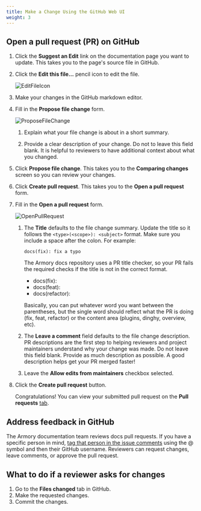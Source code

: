 ```yaml
---
title: Make a Change Using the GitHub Web UI
weight: 3
---
```


## Open a pull request (PR) on GitHub

1. Click the **Suggest an Edit** link on the documentation page you want to update. This takes you to the page's source file in GitHub.
1. Click the **Edit this file...** pencil icon to edit the file.

   ![EditFileIcon](/images/contribute/github-edit-file-icon.jpg)

1. Make your changes in the GitHub markdown editor.
1. Fill in the **Propose file change** form.

   ![ProposeFileChange](/images/contribute/github-propose-file-change-form.jpg)

   1. Explain what your file change is about in a short summary.

   2. Provide a clear description of your change. Do not to leave this field blank. It is helpful to reviewers to have additional context about what you changed.

1. Click **Propose file change**. This takes you to the **Comparing changes** screen so you can review your changes.

1. Click **Create pull request**. This takes you to the **Open a pull request** form.

1. Fill in the **Open a pull request** form.

   ![OpenPullRequest](/images/contribute/github-open-pull-request.jpg)

   1. The **Title** defaults to the file change summary. Update the title so it follows the `<type>(<scope>): <subject>` format. Make sure you include a space after the colon. For example:

      ```
      docs(fix): fix a typo
      ```

      The Armory docs repository uses a PR title checker, so your PR fails the required checks if the title is not in the correct format.
      - docs(fix):
      - docs(feat):
      - docs(refactor):

      Basically, you can put whatever word you want between the parentheses, but the single word should reflect what the PR is doing (fix, feat, refactor) or the content area (plugins, dinghy, overview, etc).

   2. The **Leave a comment** field defaults to the file change description. PR descriptions are the first step to helping reviewers and project maintainers understand why your change was made. Do not leave this field blank. Provide as much description as possible. A good description helps get your PR merged faster!
   3. Leave the **Allow edits from maintainers** checkbox selected.

1. Click the **Create pull request** button.

   Congratulations! You can view your submitted pull request on the **Pull requests** [tab](https://github.com/armory/docs/pulls).

## Address feedback in GitHub

The Armory documentation team reviews docs pull requests. If you have a specific person in mind, [tag that person in the issue comments](https://github.blog/2011-03-23-mention-somebody-they-re-notified/) using the @ symbol and then their GitHub username. Reviewers can request changes, leave comments, or approve the pull request.

## What to do if a reviewer asks for changes

1. Go to the **Files changed** tab in GitHub.
1. Make the requested changes.
1. Commit the changes.


